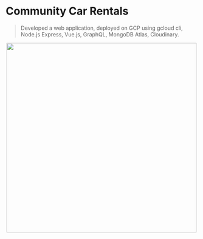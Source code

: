 # Community Car Rentals

> Developed a web application, deployed on GCP using gcloud cli, Node.js Express, Vue.js, GraphQL, MongoDB Atlas, Cloudinary.
<p align="center"><img src="READMEIMG/Home.png" width="500" /></p>

